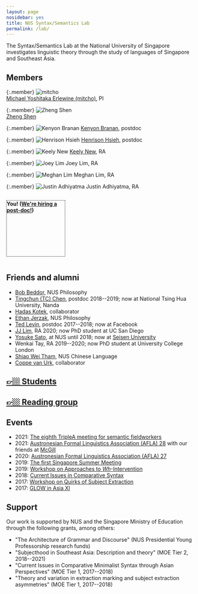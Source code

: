 ```yaml
---
layout: page
nosidebar: yes
title: NUS Syntax/Semantics Lab
permalink: /lab/
---
```


The Syntax/Semantics Lab at the National University of Singapore investigates linguistic theory through the study of languages of Singapore and Southeast Asia.

## Members

<style>
.member {
	display: inline-block;
	width: 155px;
	vertical-align: top;
}
.member img {
	width: 150px;
}
</style>

{:.member}
![mitcho](mitcho-300.jpg)
<br/> [Michael Yoshitaka Erlewine (mitcho)](/), PI

{:.member}
![Zheng Shen](zheng-300.jpg)
<br/> [Zheng Shen](https://zheng-shen.github.io/)

{:.member}
![Kenyon Branan](kenyon-320.jpg)
[Kenyon Branan](https://sites.google.com/view/kbranan/home), postdoc

{:.member}
![Henrison Hsieh](henrison-300.jpg)
[Henrison Hsieh](https://henrison.github.io/), postdoc

<!--{:.member}
![Ryan Walter Smith](ryan-300.jpg)
[Ryan Walter Smith](https://ryanwaltersmith.wixsite.com/home/), postdoc (starting 2021)
-->

{:.member}
![Keely New](keely-300.jpg)
[Keely New](https://keely.news/), RA

{:.member}
![Joey Lim](joey-300.jpg)
Joey Lim, RA

{:.member}
![Meghan Lim](meghan-300.jpg)
Meghan Lim, RA

{:.member}
![Justin Adhiyatma](justin-300.jpg)
Justin Adhiyatma, RA

<p class="member" style="border: 1px black dotted; height: 148px"><strong>You! (<a href="https://careers.nus.edu.sg/NUS/job/Kent-Ridge-Postdoctoral-Fellow-Kent/3900844/">We're hiring a post-doc!</a>)</strong></p>


<!--
{:.member}
![JJ Lim](jj-300.jpg)
JJ Lim, RA

{:.member}
![Wenkai Tay](wenkai-300.jpg)
Wenkai Tay, RA
-->

<!--
{:.member}
[*your name here*](https://linguistlist.org/issues/30/30-3799.html)
-->

## Friends and alumni

* [Bob Beddor](https://www.bobbeddor.com/), NUS Philosophy
* [Tingchun (TC) Chen](https://www.tingchunchen.com/), postdoc 2018--2019; now at National Tsing Hua University, Nanda
* [Hadas Kotek](http://hkotek.com), collaborator
* [Ethan Jerzak](https://www.ocf.berkeley.edu/~jerzak/index.html), NUS Philosophy
* [Ted Levin](https://sites.google.com/site/tfranklevin/), postdoc 2017--2018; now at Facebook
* [JJ Lim](https://jjlim.me), RA 2020; now PhD student at UC San Diego
* [Yosuke Sato](https://scholar.google.com/citations?user=yS1hB4cAAAAJ), at NUS until 2018; now at [Seisen University](https://www.seisen-u.ac.jp/department/undergraduate/english/professors/sato.php)
* Wenkai Tay, RA 2019--2020; now PhD student at University College London
* [Shiao Wei Tham](http://profile.nus.edu.sg/fass/chstsw/), NUS Chinese Language
* [Coppe van Urk](http://webspace.qmul.ac.uk/cvanurk/), collaborator

## [👉🏼 Students](/students/)

## [👉🏼 Reading group](/nus/synsem/)

## Events

* 2021: [The eighth TripleA meeting for semantic fieldworkers](https://lingconf.com/triplea8/)
* 2021: [Austronesian Formal Linguistics Association (AFLA) 28](https://lingconf.com/afla28) with our friends at [McGill](https://www.mcgill.ca/linguistics/)
* 2020: [Austronesian Formal Linguistics Association (AFLA) 27](https://lingconf.com/afla27)
* 2019: [The first Singapore Summer Meeting](https://mitcho.com/singsummer2019/)
* 2019: [Workshop on Approaches to *Wh*-Intervention](https://lingconf.com/intervention/)
* 2018: [Current Issues in Comparative Syntax](https://lingconf.com/compsyn/)
* 2017: [Workshop on Quirks of Subject Extraction](https://mitcho.com/subjex/)
* 2017: [GLOW in Asia XI](https://glowlinguistics.org/asia11/)

## Support

Our work is supported by NUS and the Singapore Ministry of Education through the following grants, among others:

* "The Architecture of Grammar and Discourse" (NUS Presidential Young Professorship research funds)
* "Subjecthood in Southeast Asia: Description and theory" (MOE Tier 2, 2018--2021)
* "Current Issues in Comparative Minimalist Syntax through Asian Perspectives" (MOE Tier 1, 2017--2018)
* "Theory and variation in extraction marking and subject extraction asymmetries" (MOE Tier 1, 2017--2018)

